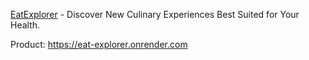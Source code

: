 [EatExplorer](https://eat-explorer-app.000webhostapp.com/) - Discover New Culinary Experiences Best Suited for Your Health.

Product: https://eat-explorer.onrender.com
